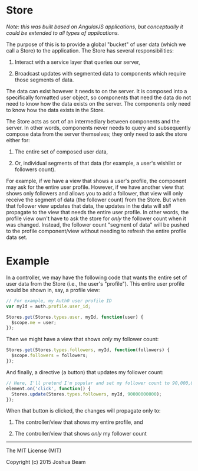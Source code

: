 # Store

*Note: this was built based on AngularJS applications, but conceptually it could be extended to all types of applications.*

The purpose of this is to provide a global "bucket" of user data
(which we call a Store) to the application. The Store
has several responsibilities:

1. Interact with a service layer that queries our server,

2. Broadcast updates with segmented data to components which
require those segments of data.

The data can exist however it needs to on the server. It is
composed into a specifically formatted user object, so components
that need the data do not need to know how the data exists on the
server. The components only need to know how the data exists in the
Store.

The Store acts as sort of an intermediary between components and
the server. In other words, components never needs to query and 
subsequently compose data from the server themselves; they only
need to ask the store either for:

1. The entire set of composed user data,

2. Or, individual segments of that data (for example,
a user's wishlist or followers count).

For example, if we have a view that shows a user's profile,
the component may ask for the entire user profile.
However, if we have another view that shows only followers and
allows you to add a follower, that view will only receive
the segment of data (the follower count) from the Store. But when
that follower view updates that data, the updates in the data
will *still* propagate to the view that needs the entire user
profile. In other words, the profile view own't have to ask
the store for *only* the follower count when it was changed.
Instead, the follower count "segment of data" will be pushed
to the profile component/view without needing to refresh the
entire profile data set.

# Example

In a controller, we may have the following code that wants the entire set of user data from the Store (i.e., the user's "profile"). This entire user profile would be shown in, say, a profile view:

```javascript
// For example, my Auth0 user profile ID
var myId = auth.profile.user_id;

Stores.get(Stores.types.user, myId, function(user) {
  $scope.me = user;
});
```

Then we might have a view that shows *only* my follower count:

```javascript
Stores.get(Stores.types.followers, myId, function(followers) {
  $scope.followers = followers;
});
```

And finally, a directive (a button) that updates my follower count:

```javascript
// Here, I'll pretend I'm popular and set my follower count to 90,000,000,000
element.on('click', function() {
  Stores.update(Stores.types.followers, myId, 90000000000);
});
```

When that button is clicked, the changes will propagate only to:

1. The controller/view that shows my entire profile, and

2. The controller/view that shows *only* my follower count

<hr>

The MIT License (MIT)

Copyright (c) 2015 Joshua Beam
